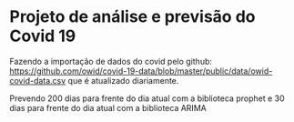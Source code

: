 # Projeto de análise e previsão do Covid 19

Fazendo a importação de dados do covid pelo github: https://github.com/owid/covid-19-data/blob/master/public/data/owid-covid-data.csv que é atualizado diariamente.

Prevendo 200 dias para frente do dia atual com a biblioteca prophet e 30 dias para frente do dia atual com a biblioteca ARIMA
